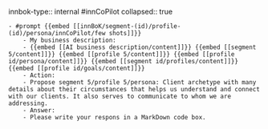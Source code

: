 innbok-type:: internal
#innCoPilot
collapsed:: true

	- #prompt {{embed [[innBoK/segment-(id)/profile-(id)/persona/innCoPilot/few shots]]}}
		- My business description:
		- {{embed [[AI business description/content]]}} {{embed [[segment 5/content]]}} {{embed [[profile 5/content]]}} {{embed [[profile id/persona/content]]}} {{embed [[segment id/profiles/content]]}} {{embed [[profile id/goals/content]]}}
		- Action:
		- Propose segment 5/profile 5/persona: Client archetype with many details about their circumstances that helps us understand and connect with our clients. It also serves to communicate to whom we are addressing.
		- Answer:
		- Please write your respons in a MarkDown code box.